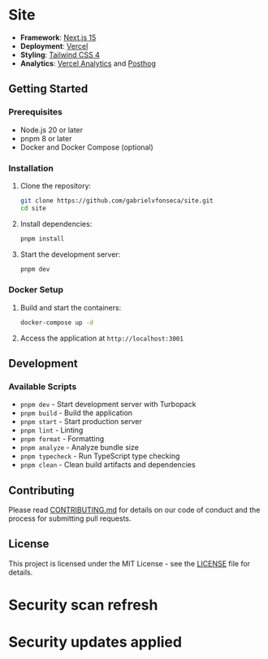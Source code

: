 # Site

- **Framework**: [Next.js 15](https://nextjs.org/)
- **Deployment**: [Vercel](https://vercel.com)
- **Styling**: [Tailwind CSS 4](https://tailwindcss.com)
- **Analytics**: [Vercel Analytics](https://vercel.com/analytics) and [Posthog](https://posthog.com)

## Getting Started

### Prerequisites

- Node.js 20 or later
- pnpm 8 or later
- Docker and Docker Compose (optional)

### Installation

1. Clone the repository:
   ```bash
   git clone https://github.com/gabrielvfonseca/site.git
   cd site
   ```

2. Install dependencies:
   ```bash
   pnpm install
   ```

3. Start the development server:
   ```bash
   pnpm dev
   ```

### Docker Setup

1. Build and start the containers:
   ```bash
   docker-compose up -d
   ```

2. Access the application at `http://localhost:3001`

## Development

### Available Scripts

- `pnpm dev` - Start development server with Turbopack
- `pnpm build` - Build the application
- `pnpm start` - Start production server
- `pnpm lint` - Linting
- `pnpm format` - Formatting
- `pnpm analyze` - Analyze bundle size
- `pnpm typecheck` - Run TypeScript type checking
- `pnpm clean` - Clean build artifacts and dependencies

## Contributing

Please read [CONTRIBUTING.md](CONTRIBUTING.md) for details on our code of conduct and the process for submitting pull requests.

## License

This project is licensed under the MIT License - see the [LICENSE](LICENSE.md) file for details.
# Security scan refresh
# Security updates applied
